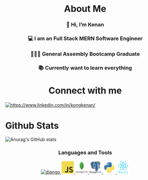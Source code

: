# <h1 align="center"> About Me </h1>
<h3 align="center"> 👋 Hi, I’m Kenan </h3>

<h3 align="center"> 💻 I am an Full Stack MERN Software Engineer </h3>

<h3 align="center"> 👨🏽‍🎓 General Assembly Bootcamp Graduate </h3>

<h3 align="center"> 📚 Currently want to learn everything </h3>

# <h1 align="center"> Connect with me </h1>
<p align="left">
<a href="https://linkedin.com/in/https://www.linkedin.com/in/kongkenan/" target="blank"><img align="center" src="https://raw.githubusercontent.com/rahuldkjain/github-profile-readme-generator/master/src/images/icons/Social/linked-in-alt.svg" alt="https://www.linkedin.com/in/kongkenan/" height="30" width="40" /></a>
</p>

# Github Stats
![Anurag's GitHub stats](https://github-readme-stats.vercel.app/api?username=feinin&theme=tokyonight&show_icons=true)


<h3 align="center">Languages and Tools</h3>
<p align="center"> <a href="https://www.djangoproject.com/" target="_blank" rel="noreferrer"> <img src="https://cdn.worldvectorlogo.com/logos/django.svg" alt="django" width="40" height="40"/> </a> <a href="https://developer.mozilla.org/en-US/docs/Web/JavaScript" target="_blank" rel="noreferrer"> <img src="https://raw.githubusercontent.com/devicons/devicon/master/icons/javascript/javascript-original.svg" alt="javascript" width="40" height="40"/> </a> <a href="https://www.mongodb.com/" target="_blank" rel="noreferrer"> <img src="https://raw.githubusercontent.com/devicons/devicon/master/icons/mongodb/mongodb-original-wordmark.svg" alt="mongodb" width="40" height="40"/> </a> <a href="https://www.postgresql.org" target="_blank" rel="noreferrer"> <img src="https://raw.githubusercontent.com/devicons/devicon/master/icons/postgresql/postgresql-original-wordmark.svg" alt="postgresql" width="40" height="40"/> </a> <a href="https://www.python.org" target="_blank" rel="noreferrer"> <img src="https://raw.githubusercontent.com/devicons/devicon/master/icons/python/python-original.svg" alt="python" width="40" height="40"/> </a> <a href="https://reactjs.org/" target="_blank" rel="noreferrer"> <img src="https://raw.githubusercontent.com/devicons/devicon/master/icons/react/react-original-wordmark.svg" alt="react" width="40" height="40"/> </a> </p>
